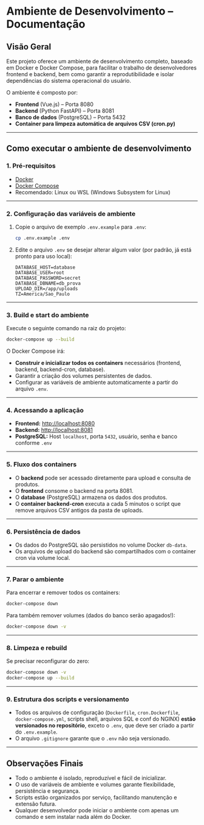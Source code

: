 # Ambiente de Desenvolvimento – Documentação

## Visão Geral

Este projeto oferece um ambiente de desenvolvimento completo, baseado em Docker e Docker Compose, para facilitar o trabalho de desenvolvedores frontend e backend, bem como garantir a reprodutibilidade e isolar dependências do sistema operacional do usuário.

O ambiente é composto por:

* **Frontend** (Vue.js) – Porta 8080
* **Backend** (Python FastAPI) – Porta 8081
* **Banco de dados** (PostgreSQL) – Porta 5432
* **Container para limpeza automática de arquivos CSV (cron.py)**

---


## Como executar o ambiente de desenvolvimento

### 1. **Pré-requisitos**

* [Docker](https://docs.docker.com/engine/install)
* [Docker Compose](https://docs.docker.com/compose/install)
* Recomendado: Linux ou WSL (Windows Subsystem for Linux)

---

### 2. **Configuração das variáveis de ambiente**

1. Copie o arquivo de exemplo `.env.example` para `.env`:

   ```bash
   cp .env.example .env
   ```
2. Edite o arquivo `.env` se desejar alterar algum valor (por padrão, já está pronto para uso local):

   ```
   DATABASE_HOST=database
   DATABASE_USER=root
   DATABASE_PASSWORD=secret
   DATABASE_DBNAME=db_prova
   UPLOAD_DIR=/app/uploads
   TZ=America/Sao_Paulo
   ```

---

### 3. **Build e start do ambiente**

Execute o seguinte comando na raiz do projeto:

```bash
docker-compose up --build
```

O Docker Compose irá:

* **Construir e inicializar todos os containers** necessários (frontend, backend, backend-cron, database).
* Garantir a criação dos volumes persistentes de dados.
* Configurar as variáveis de ambiente automaticamente a partir do arquivo `.env`.

---

### 4. **Acessando a aplicação**

* **Frontend:** [http://localhost:8080](http://localhost:8080)
* **Backend:** [http://localhost:8081](http://localhost:8081)
* **PostgreSQL:** Host `localhost`, porta `5432`, usuário, senha e banco conforme `.env`

---

### 5. **Fluxo dos containers**

* O **backend** pode ser acessado diretamente para upload e consulta de produtos.
* O **frontend** consome o backend na porta 8081.
* O **database** (PostgreSQL) armazena os dados dos produtos.
* O **container backend-cron** executa a cada 5 minutos o script que remove arquivos CSV antigos da pasta de uploads.

---

### 6. **Persistência de dados**

* Os dados do PostgreSQL são persistidos no volume Docker `db-data`.
* Os arquivos de upload do backend são compartilhados com o container cron via volume local.

---

### 7. **Parar o ambiente**

Para encerrar e remover todos os containers:

```bash
docker-compose down
```

Para também remover volumes (dados do banco serão apagados!):

```bash
docker-compose down -v
```

---

### 8. **Limpeza e rebuild**

Se precisar reconfigurar do zero:

```bash
docker-compose down -v
docker-compose up --build
```

---

### 9. **Estrutura dos scripts e versionamento**

* Todos os arquivos de configuração (`Dockerfile`, `cron.Dockerfile`, `docker-compose.yml`, scripts shell, arquivos SQL e conf do NGINX) **estão versionados no repositório**, exceto o `.env`, que deve ser criado a partir do `.env.example`.
* O arquivo `.gitignore` garante que o `.env` não seja versionado.

---

## Observações Finais

* Todo o ambiente é isolado, reproduzível e fácil de inicializar.
* O uso de variáveis de ambiente e volumes garante flexibilidade, persistência e segurança.
* Scripts estão organizados por serviço, facilitando manutenção e extensão futura.
* Qualquer desenvolvedor pode iniciar o ambiente com apenas um comando e sem instalar nada além do Docker.
